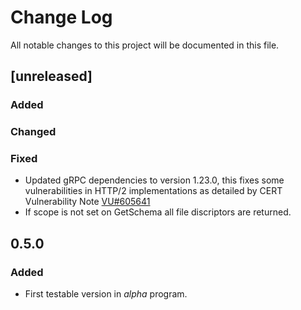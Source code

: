 # Change Log
All notable changes to this project will be documented in this file.

## [unreleased]

### Added

### Changed

### Fixed

- Updated gRPC dependencies to version 1.23.0, this fixes some vulnerabilities
  in HTTP/2 implementations as detailed by CERT Vulnerability Note 
  [VU#605641](https://kb.cert.org/vuls/id/605641/)
- If scope is not set on GetSchema all file discriptors are returned.

## 0.5.0

### Added

- First testable version in *alpha* program.

